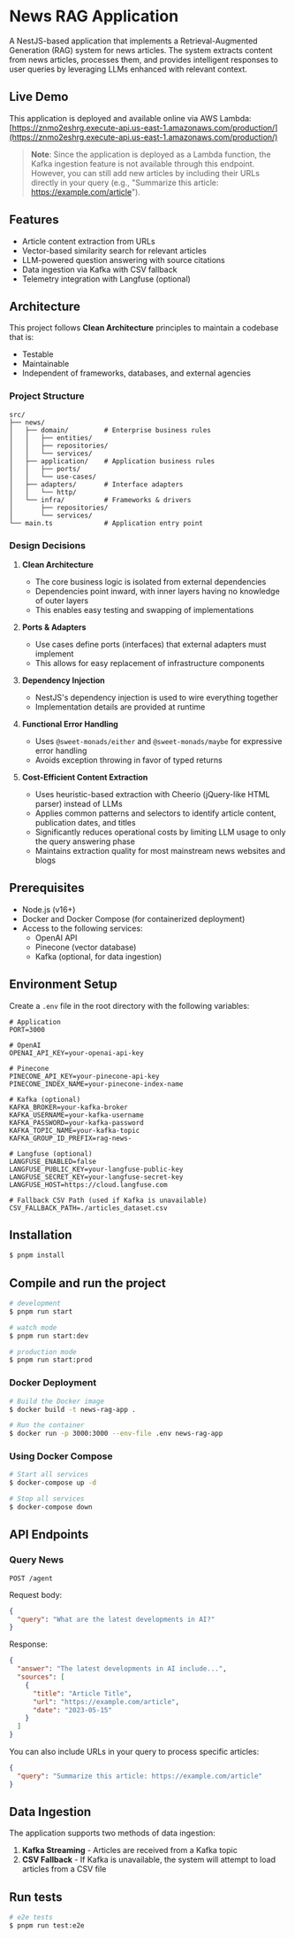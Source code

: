 # News RAG Application

A NestJS-based application that implements a Retrieval-Augmented Generation (RAG) system for news articles. The system extracts content from news articles, processes them, and provides intelligent responses to user queries by leveraging LLMs enhanced with relevant context.

## Live Demo

This application is deployed and available online via AWS Lambda:
[https://znmo2eshrg.execute-api.us-east-1.amazonaws.com/production/](https://znmo2eshrg.execute-api.us-east-1.amazonaws.com/production/)

> **Note**: Since the application is deployed as a Lambda function, the Kafka ingestion feature is not available through this endpoint. However, you can still add new articles by including their URLs directly in your query (e.g., "Summarize this article: https://example.com/article").

## Features

- Article content extraction from URLs
- Vector-based similarity search for relevant articles
- LLM-powered question answering with source citations
- Data ingestion via Kafka with CSV fallback
- Telemetry integration with Langfuse (optional)

## Architecture

This project follows **Clean Architecture** principles to maintain a codebase that is:
- Testable
- Maintainable
- Independent of frameworks, databases, and external agencies

### Project Structure

```
src/
├── news/
│   ├── domain/         # Enterprise business rules
│   │   ├── entities/
│   │   ├── repositories/
│   │   └── services/
│   ├── application/    # Application business rules
│   │   ├── ports/
│   │   └── use-cases/
│   ├── adapters/       # Interface adapters
│   │   └── http/
│   └── infra/          # Frameworks & drivers
│       ├── repositories/
│       └── services/
└── main.ts             # Application entry point
```

### Design Decisions

1. **Clean Architecture**
   - The core business logic is isolated from external dependencies
   - Dependencies point inward, with inner layers having no knowledge of outer layers
   - This enables easy testing and swapping of implementations

2. **Ports & Adapters**
   - Use cases define ports (interfaces) that external adapters must implement
   - This allows for easy replacement of infrastructure components

3. **Dependency Injection**
   - NestJS's dependency injection is used to wire everything together
   - Implementation details are provided at runtime

4. **Functional Error Handling**
   - Uses `@sweet-monads/either` and `@sweet-monads/maybe` for expressive error handling
   - Avoids exception throwing in favor of typed returns

5. **Cost-Efficient Content Extraction**
   - Uses heuristic-based extraction with Cheerio (jQuery-like HTML parser) instead of LLMs
   - Applies common patterns and selectors to identify article content, publication dates, and titles
   - Significantly reduces operational costs by limiting LLM usage to only the query answering phase
   - Maintains extraction quality for most mainstream news websites and blogs

## Prerequisites

- Node.js (v16+)
- Docker and Docker Compose (for containerized deployment)
- Access to the following services:
  - OpenAI API
  - Pinecone (vector database)
  - Kafka (optional, for data ingestion)

## Environment Setup

Create a `.env` file in the root directory with the following variables:

```
# Application
PORT=3000

# OpenAI
OPENAI_API_KEY=your-openai-api-key

# Pinecone
PINECONE_API_KEY=your-pinecone-api-key
PINECONE_INDEX_NAME=your-pinecone-index-name

# Kafka (optional)
KAFKA_BROKER=your-kafka-broker
KAFKA_USERNAME=your-kafka-username
KAFKA_PASSWORD=your-kafka-password
KAFKA_TOPIC_NAME=your-kafka-topic
KAFKA_GROUP_ID_PREFIX=rag-news-

# Langfuse (optional)
LANGFUSE_ENABLED=false
LANGFUSE_PUBLIC_KEY=your-langfuse-public-key
LANGFUSE_SECRET_KEY=your-langfuse-secret-key
LANGFUSE_HOST=https://cloud.langfuse.com

# Fallback CSV Path (used if Kafka is unavailable)
CSV_FALLBACK_PATH=./articles_dataset.csv
```

## Installation

```bash
$ pnpm install
```

## Compile and run the project

```bash
# development
$ pnpm run start

# watch mode
$ pnpm run start:dev

# production mode
$ pnpm run start:prod
```

### Docker Deployment

```bash
# Build the Docker image
$ docker build -t news-rag-app .

# Run the container
$ docker run -p 3000:3000 --env-file .env news-rag-app
```

### Using Docker Compose

```bash
# Start all services
$ docker-compose up -d

# Stop all services
$ docker-compose down
```

## API Endpoints

### Query News

```
POST /agent
```

Request body:
```json
{
  "query": "What are the latest developments in AI?"
}
```

Response:
```json
{
  "answer": "The latest developments in AI include...",
  "sources": [
    {
      "title": "Article Title",
      "url": "https://example.com/article",
      "date": "2023-05-15"
    }
  ]
}
```

You can also include URLs in your query to process specific articles:

```json
{
  "query": "Summarize this article: https://example.com/article"
}
```

## Data Ingestion

The application supports two methods of data ingestion:

1. **Kafka Streaming** - Articles are received from a Kafka topic
2. **CSV Fallback** - If Kafka is unavailable, the system will attempt to load articles from a CSV file

## Run tests

```bash
# e2e tests
$ pnpm run test:e2e
```
